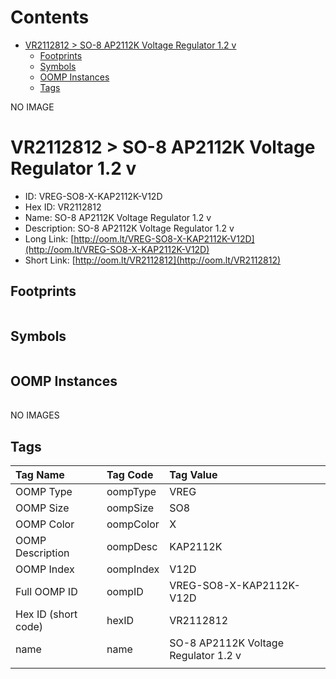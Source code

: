 



Contents
========

* [VR2112812 > SO-8 AP2112K Voltage Regulator 1.2 v](#vr2112812--so-8-ap2112k-voltage-regulator-12-v)
	* [Footprints](#footprints)
	* [Symbols](#symbols)
	* [OOMP Instances](#oomp-instances)
	* [Tags](#tags)
  
NO IMAGE  
# VR2112812 > SO-8 AP2112K Voltage Regulator 1.2 v

- ID: VREG-SO8-X-KAP2112K-V12D
- Hex ID: VR2112812
- Name: SO-8 AP2112K Voltage Regulator 1.2 v
- Description: SO-8 AP2112K Voltage Regulator 1.2 v
- Long Link: [http://oom.lt/VREG-SO8-X-KAP2112K-V12D](http://oom.lt/VREG-SO8-X-KAP2112K-V12D)
- Short Link: [http://oom.lt/VR2112812](http://oom.lt/VR2112812)

## Footprints
  

||||
| :--- | :--- | :--- |

## Symbols
  

||||
| :--- | :--- | :--- |

## OOMP Instances
  

||||
| :--- | :--- | :--- |
  
NO IMAGES  
## Tags
  

|Tag Name|Tag Code|Tag Value|
| :--- | :--- | :--- |
|OOMP Type|oompType|VREG|
|OOMP Size|oompSize|SO8|
|OOMP Color|oompColor|X|
|OOMP Description|oompDesc|KAP2112K|
|OOMP Index|oompIndex|V12D|
|Full OOMP ID|oompID|VREG-SO8-X-KAP2112K-V12D|
|Hex ID (short code)|hexID|VR2112812|
|name|name|SO-8 AP2112K Voltage Regulator 1.2 v|
||||
